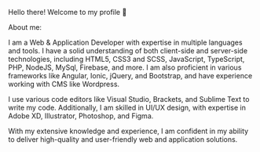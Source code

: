 Hello there! Welcome to my profile 👋

About me:

I am a Web & Application Developer with expertise in multiple languages and tools. I have a solid understanding of both client-side and server-side technologies, including HTML5, CSS3 and SCSS, JavaScript, TypeScript, PHP, NodeJS, MySql, Firebase, and more. I am also proficient in various frameworks like Angular, Ionic, jQuery, and Bootstrap, and have experience working with CMS like Wordpress.

I use various code editors like Visual Studio, Brackets, and Sublime Text to write my code. 
Additionally, I am skilled in UI/UX design, with expertise in Adobe XD, Illustrator, Photoshop, and Figma.

With my extensive knowledge and experience, I am confident in my ability to deliver high-quality and user-friendly web and application solutions.
